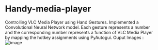 # Handy-media-player
Controlling VLC Media Player using Hand Gestures.
Implemented a Convolutional Neural Network model.
Each gesture represents a number and the corresponding number represents a function of VLC Media Player by mapping the hotkey assignments using PyAutogui.
Ouput Images : <br>
![image](https://user-images.githubusercontent.com/66857942/110826248-e310f780-82ba-11eb-8591-a19230e52709.png)

